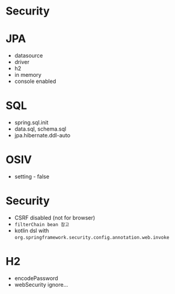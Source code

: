 # Security

# JPA

- datasource
- driver
- h2
- in memory
- console enabled

# SQL

- spring.sql.init
- data.sql, schema.sql
- jpa.hibernate.ddl-auto

# OSIV

- setting - false

# Security

- CSRF disabled (not for browser)
- `filterChain bean 참고`
- kotlin dsl with `org.springframework.security.config.annotation.web.invoke`

# H2

- encodePassword
- webSecurity ignore...
